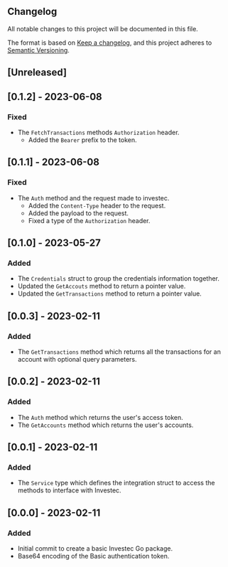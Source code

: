## Changelog
All notable changes to this project will be documented in this file.

The format is based on [Keep a changelog](https://keepachangelog.com/en/1.0.0/),
and this project adheres to [Semantic Versioning](https://semver.org/spec/v2.0.0.html).

## [Unreleased]
## [0.1.2] - 2023-06-08
### Fixed
- The `FetchTransactions` methods `Authorization` header.
  - Added the `Bearer` prefix to the token.

## [0.1.1] - 2023-06-08
### Fixed
- The `Auth` method and the request made to investec.
  - Added the `Content-Type` header to the request.
  - Added the payload to the request.
  - Fixed a type of the `Authorization` header.

## [0.1.0] - 2023-05-27
### Added
- The `Credentials` struct to group the credentials information together.
- Updated the `GetAccouts` method to return a pointer value.
- Updated the `GetTransactions` method to return a pointer value.

## [0.0.3] - 2023-02-11
### Added
- The `GetTransactions` method which returns all the transactions for an
  account with optional query parameters.

## [0.0.2] - 2023-02-11
### Added 
- The `Auth` method which returns the user's access token.
- The `GetAccounts` method which returns the user's accounts.

## [0.0.1] - 2023-02-11
### Added
- The `Service` type which defines the integration struct to access the methods
  to interface with Investec.

## [0.0.0] - 2023-02-11
### Added
- Initial commit to create a basic Investec Go package.
- Base64 encoding of the Basic authentication token.
